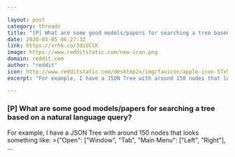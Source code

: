 ```yaml
---

layout: post
category: threads
title: "[P] What are some good models/papers for searching a tree based on a natural language query?"
date: 2020-05-05 06:27:32
link: https://vrhk.co/3diUClK
image: https://www.redditstatic.com/new-icon.png
domain: reddit.com
author: "reddit"
icon: http://www.redditstatic.com/desktop2x/img/favicon/apple-icon-57x57.png
excerpt: "For example, I have a JSON Tree with around 150 nodes that looks something like: &gt;{\"Open\": \[\"Window\", \"Tab\", \"Main Menu\": \[\"Left\", \"Right\"\], ..."

---
```


### [P] What are some good models/papers for searching a tree based on a natural language query?

For example, I have a JSON Tree with around 150 nodes that looks something like: &gt;{"Open": \["Window", "Tab", "Main Menu": \["Left", "Right"\], ...